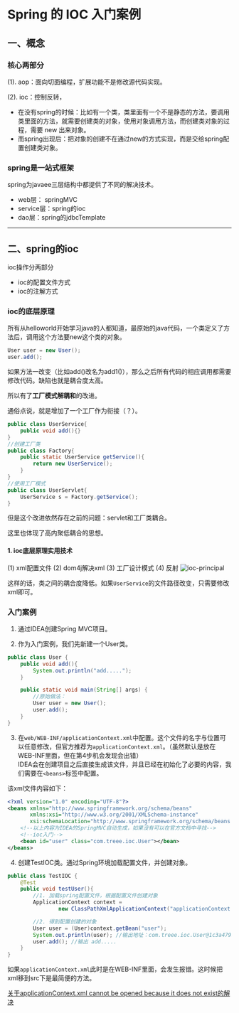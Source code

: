 # Spring 的 IOC 入门案例
## 一、概念
### 核心两部分
(1). aop：面向切面编程，扩展功能不是修改源代码实现。

(2). ioc：控制反转，
- 在没有spring的时候：比如有一个类，类里面有一个不是静态的方法，要调用类里面的方法，就需要创建类的对象，使用对象调用方法，而创建类对象的过程，需要 new 出来对象。
- 而spring出现后：把对象的创建不在通过new的方式实现，而是交给spring配置创建类对象。

### spring是一站式框架
spring为javaee三层结构中都提供了不同的解决技术。
- web层： springMVC
- service层：spring的ioc
- dao层：spring的jdbcTemplate

------------------

## 二、spring的ioc
ioc操作分两部分
- ioc的配置文件方式
- ioc的注解方式

### ioc的底层原理

所有从helloworld开始学习java的人都知道，最原始的java代码，一个类定义了方法后，调用这个方法要new这个类的对象。
```java
User user = new User();
user.add();
```
如果方法一改变（比如add()改名为add1()），那么之后所有代码的相应调用都需要修改代码。缺陷也就是耦合度太高。

所以有了**工厂模式解耦和**的改进。

通俗点说，就是增加了一个工厂作为衔接（？）。

```java
public class UserService{
	public void add(){}
}
//创建工厂类
public class Factory{
	public static UserService getService(){
		return new UserService();
	}
}
//使用工厂模式
public class UserServlet{
	UserService s = Factory.getService();
}
```

但是这个改进依然存在之前的问题：servlet和工厂类耦合。

这里也体现了高内聚低耦合的思想。

#### 1. ioc底层原理实用技术
(1) xml配置文件
(2) dom4j解决xml
(3) 工厂设计模式
(4) 反射
![ioc-principal](https://user-images.githubusercontent.com/15559340/36713512-0bfbf7dc-1bc9-11e8-9701-b93c439c4a80.PNG)

这样的话，类之间的耦合度降低。如果`UserService`的文件路径改变，只需要修改xml即可。

### 入门案例

1. 通过IDEA创建Spring MVC项目。

2. 作为入门案例，我们先新建一个User类。
```java
public class User {
    public void add(){
        System.out.println("add.....");
    }

    public static void main(String[] args) {
        //原始做法：
        User user = new User();
        user.add();
    }
}
```

3. 在`web/WEB-INF/applicationContext.xml`中配置。这个文件的名字与位置可以任意修改，但官方推荐为`applicationContext.xml`。（虽然默认是放在WEB-INF里面，但在第4步机会发现会出错）  
IDEA会在创建项目之后直接生成该文件，并且已经在初始化了必要的内容，我们需要在`<beans>`标签中配置。

该xml文件内容如下：
```xml
<?xml version="1.0" encoding="UTF-8"?>
<beans xmlns="http://www.springframework.org/schema/beans"
       xmlns:xsi="http://www.w3.org/2001/XMLSchema-instance"
       xsi:schemaLocation="http://www.springframework.org/schema/beans http://www.springframework.org/schema/beans/spring-beans.xsd">
    <!--以上内容为IDEA的SpringMVC自动生成，如果没有可以在官方文档中寻找-->
    <!--ioc入门-->
    <bean id="user" class="com.treee.ioc.User"></bean>
</beans>
```

4. 创建TestIOC类。通过Spring环境加载配置文件，并创建对象。

```java
public class TestIOC {
    @Test
    public void testUser(){
        //1. 加载spring配置文件，根据配置文件创建对象
        ApplicationContext context =
                new ClassPathXmlApplicationContext("applicationContext.xml");

        //2. 得到配置创建的对象
        User user = (User)context.getBean("user");
        System.out.println(user); //输出地址：com.treee.ioc.User@1c3a4799
        user.add(); //输出 add.....
    }
}
```
如果`applicationContext.xml`此时是在WEB-INF里面，会发生报错。这时候把xml移到src下是最简便的方法。

[关于applicationContext.xml cannot be opened because it does not exist的解决](http://www.cnblogs.com/doublesong/archive/2012/08/10/2632312.html)
